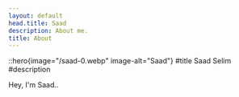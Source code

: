 ```yaml
---
layout: default
head.title: Saad
description: About me.
title: About
---
```


::hero{image="/saad-0.webp" image-alt="Saad"}
#title
Saad Selim
#description

Hey, I'm Saad..
